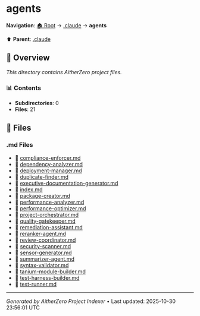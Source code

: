 # agents

**Navigation**: [🏠 Root](../../index.md) → [.claude](../index.md) → **agents**

⬆️ **Parent**: [.claude](../index.md)

## 📖 Overview

*This directory contains AitherZero project files.*

### 📊 Contents

- **Subdirectories**: 0
- **Files**: 21

## 📄 Files

### .md Files

- 📝 [compliance-enforcer.md](./compliance-enforcer.md)
- 📝 [dependency-analyzer.md](./dependency-analyzer.md)
- 📝 [deployment-manager.md](./deployment-manager.md)
- 📝 [duplicate-finder.md](./duplicate-finder.md)
- 📝 [executive-documentation-generator.md](./executive-documentation-generator.md)
- 📝 [index.md](./index.md)
- 📝 [package-creator.md](./package-creator.md)
- 📝 [performance-analyzer.md](./performance-analyzer.md)
- 📝 [performance-optimizer.md](./performance-optimizer.md)
- 📝 [project-orchestrator.md](./project-orchestrator.md)
- 📝 [quality-gatekeeper.md](./quality-gatekeeper.md)
- 📝 [remediation-assistant.md](./remediation-assistant.md)
- 📝 [reranker-agent.md](./reranker-agent.md)
- 📝 [review-coordinator.md](./review-coordinator.md)
- 📝 [security-scanner.md](./security-scanner.md)
- 📝 [sensor-generator.md](./sensor-generator.md)
- 📝 [summarizer-agent.md](./summarizer-agent.md)
- 📝 [syntax-validator.md](./syntax-validator.md)
- 📝 [tanium-module-builder.md](./tanium-module-builder.md)
- 📝 [test-harness-builder.md](./test-harness-builder.md)
- 📝 [test-runner.md](./test-runner.md)

---

*Generated by AitherZero Project Indexer* • Last updated: 2025-10-30 23:56:01 UTC

